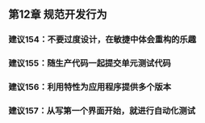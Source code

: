 ## 第12章 规范开发行为

### 建议154：不要过度设计，在敏捷中体会重构的乐趣

### 建议155：随生产代码一起提交单元测试代码

### 建议156：利用特性为应用程序提供多个版本

### 建议157：从写第一个界面开始，就进行自动化测试

